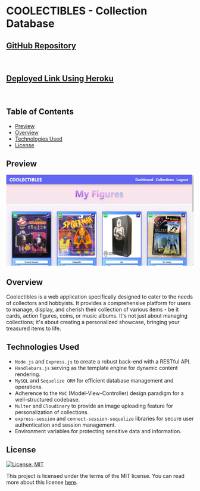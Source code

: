 # COOLECTIBLES - Collection Database

## [GitHub Repository](https://github.com/ds055/collectible-database)
<br>

## [Deployed Link Using Heroku](https://github.com/ds055/collectible-database)

<br>

## Table of Contents

- [Preview](#preview)
- [Overview](#overview)
- [Technologies Used](#technologies-used)
- [License](#license)


## Preview

![ScreenShot](./public/images/Project22.png)

## Overview
Coolectibles is a web application specifically designed to cater to the needs of collectors and hobbyists. It provides a comprehensive platform for users to manage, display, and cherish their collection of various items - be it cards, action figures, coins, or music albums. It's not just about managing collections; it's about creating a personalized showcase, bringing your treasured items to life.

## Technologies Used

- `Node.js` and `Express.js` to create a robust back-end with a RESTful API.
- `Handlebars.js` serving as the template engine for dynamic content rendering.
- `MySQL` and `Sequelize ORM` for efficient database management and operations.
- Adherence to the `MVC` (Model-View-Controller) design paradigm for a well-structured codebase.
- `Multer` and `Cloudinary` to provide an image uploading feature for personalization of collections.
- `express-session` and `connect-session-sequelize` libraries for secure user authentication and session management.
- Environment variables for protecting sensitive data and information.


## License

[![License: MIT](https://img.shields.io/badge/License-MIT-yellow.svg)](https://opensource.org/licenses/MIT)

This project is licensed under the terms of the MIT license. You can read more about this license [here](https://opensource.org/licenses/MIT).